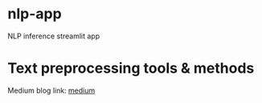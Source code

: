# nlp-app
NLP inference streamlit app

# Text preprocessing tools & methods

Medium blog link:
[medium]('https://medium.com/@chisomorika/text-preprocessing-in-natural-language-processing-d53f56ada5d8', 'Red the post')
